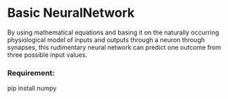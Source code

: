 # Basic NeuralNetwork

By using mathematical equations and basing it on the naturally occurring physiological model of inputs and outputs through a neuron through synapses, this rudimentary neural network can predict one outcome from three possible input values.

### Requirement:
pip install numpy